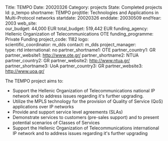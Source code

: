 Title: TEMPO 
Date:  20020326 
Category: projects 
State: Completed projects
Id: p_tempo 
shortname: TEMPO 
projtitle: Technologies and Applications in Multi-Protocol networks 
startdate: 20020326 
enddate: 20030509 
endYear: 2003 
web_site:  
our_budget: 44,000 EUR
total_budget: 519,442 EUR 
funding_agency: Hellenic Organization of Telecommunications OTE 
funding_programme: Private Funding 
project_code: 1182 
logo:   
scientific_coordinator: m_dds 
contact: m_dds 
project_manager:  
type: rtd 
international: no
partner_shortname1: OTE 
partner_country1: GR 
partner_website1: http://www.ote.gr/
partner_shortname2: NTUA 
partner_country2: GR 
partner_website2: http://www.ntua.gr/
partner_shortname3: UoA 
partner_country3: GR 
partner_website3: http://www.uoa.gr/

The TEMPO project aims to:
<ul>
	<li>
		Support the Hellenic Organization of Telecommunications national IP network and to address issues regarding it's further upgrading.
	</li>
	<li>
		Utilize the MPLS technology for the provision of Quality of Service (QoS) applications over IP networks
	</li>
	<li>
		Provide and support service level agreements (SLAs)
	</li>
	<li>
		Demonstrate services to customers (pre-sales support) and to present potential scenarios of Classes of Services
	</li>
	<li>
		Support the Hellenic Organization of Telecommunications international IP network and to address issues regarding it's further upgrading
	</li>
</ul>
